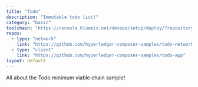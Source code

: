 ```yaml
---
title: "Todo"
description: "Immutable todo list!"
category: "basic"
toolchain: "https://console.bluemix.net/devops/setup/deploy/?repository=https%3A//github.com/hyperledger-composer-samples/hyperledger-composer-toolchain&env_id=ibm%3Ayp%3Aus-south&deploy-region=ibm%3Ayp%3Aus-south&sampleName=todo&networkRepo=https%3A//github.com/hyperledger-composer-samples/todo-network&clientRepo=https%3A//github.com/hyperledger-composer-samples/todo-app"
repos:
  - type: "network"
    link: "https://github.com/hyperledger-composer-samples/todo-network"
  - type: "client"
    link: "https://github.com/hyperledger-composer-samples/todo-app"
layout: default
---
```


All about the Todo minimum viable chain sample!
